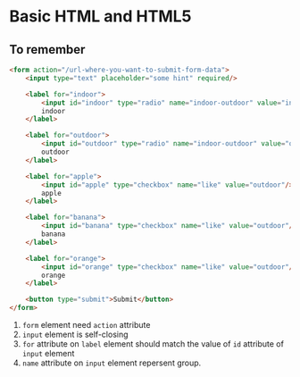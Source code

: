 
# Basic HTML and HTML5

## To remember

```html
<form action="/url-where-you-want-to-submit-form-data">
    <input type="text" placeholder="some hint" required/>

    <label for="indoor">
        <input id="indoor" type="radio" name="indoor-outdoor" value="indoor" checked/>
        indoor
    </label>

    <label for="outdoor">
        <input id="outdoor" type="radio" name="indoor-outdoor" value="outdoor"/>
        outdoor
    </label>

    <label for="apple">
        <input id="apple" type="checkbox" name="like" value="outdoor"/>
        apple
    </label>

    <label for="banana">
        <input id="banana" type="checkbox" name="like" value="outdoor"/>
        banana
    </label>

    <label for="orange">
        <input id="orange" type="checkbox" name="like" value="outdoor"/>
        orange
    </label>

    <button type="submit">Submit</button>
</form>
```

1.  `form` element need `action` attribute
1.  `input` element is self-closing
1.  `for` attribute on `label` element should match the value of `id` attribute of `input` element
1.  `name` attribute on `input` element repersent group.
